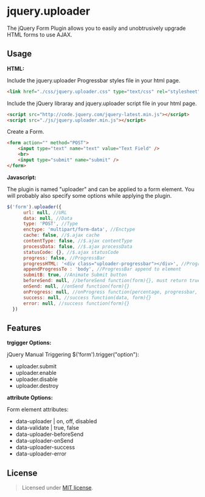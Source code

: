 jquery.uploader
===============

The jQuery Form Plugin allows you to easily and unobtrusively upgrade HTML forms to use AJAX. 

Usage
-------
__HTML:__

Include the jquery.uploader Progressbar styles file in your html page.
~~~~ html
<link href="./css/jquery.uploader.css" type="text/css" rel="stylesheet" />
~~~~
Include the jQuery libraray and jquery.uploader script file in your html page.
~~~~ html
<script src="http://code.jquery.com/jquery-latest.min.js"></script>
<script src="./js/jquery.uploader.min.js"></script>
~~~~
Create a Form.
~~~~ html
<form action="" method="POST">
    <input type="text" name="text" value="Text Field" />
    <br>
    <input type="submit" name="submit" />
</form>
~~~~
__Javascript:__

The plugin is named "uploader" and can be applied to a form element. You will probably also specify some options while applying the plugin.
~~~ javascript
$('form').uploader({
      url: null, //URL
      data: null, //Data
      type: 'POST', //Type
      enctype: 'multipart/form-data', //Enctype
      cache: false, //$.ajax cache
      contentType: false, //$.ajax contentType
      processData: false, //$.ajax processData
      statusCode: {}, //$.ajax statusCode
      progress: false, //ProgressBar
      progressHTML: '<div class="uploader-progressbar"></div>', //ProgressBar HTML
      appendProgressTo : 'body', //ProgressBar append to element
      submitB: true, //Animate Submit button
      beforeSend: null, //beforeSend function(form){}, must return true to continue
      onSend: null, //onSend function(form){}
      onProgress: null, //onProgress function(percentage, progressbar, form){}
      success: null, //success function(data, form){}
      error: null, //success function(form){}
  })
  ~~~~
Features
-------
__trgigger Options:__

jQuery Manual Triggering $('form').trigger("option"):
* uploader.submit
* uploader.enable
* uploader.disable
* uploader.destroy

__attribute Options:__

Form element attributes:
* data-uploader | on, off, disabled
* data-validate | true, false
* data-uploader-beforeSend
* data-uploader-onSend
* data-uploader-success
* data-uploader-error

License
-------
> Licensed under <a href="http://opensource.org/licenses/MIT">MIT license</a>.

